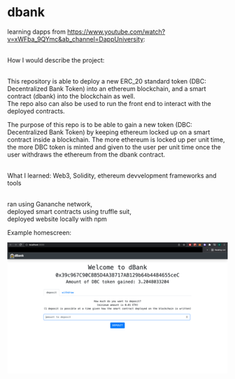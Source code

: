 # dbank
learning dapps from https://www.youtube.com/watch?v=xWFba_9QYmc&ab_channel=DappUniversity: <br /><br />


How I would describe the project:<br /><br />

This repository is able to deploy a new ERC_20 standard token (DBC: Decentralized Bank Token) into an ethereum blockchain, and a smart contract (dbank) into the blockchain as well. <br />
The repo also can also be used to run the front end to interact with the deployed contracts. <br />

The purpose of this repo is to be able to gain a new token (DBC: Decentralized Bank Token) by keeping ethereum locked up on a smart contract inside a blockchain. The more ethereum is locked up per unit time, the more DBC token is minted and given to the user per unit time once the user withdraws the ethereum from the dbank contract. <br /> <br />

What I learned: Web3, Solidity, ethereum devvelopment frameworks and tools <br /><br />

  ran using Gananche network, <br />
  deployed smart contracts using truffle suit, <br />
  deployed website locally with npm <br />
  
Example homescreen: <br />  

![alt text](https://github.com/EnrikoChavez/dbank/blob/master/_example_image_homescreen.png?raw=true)
